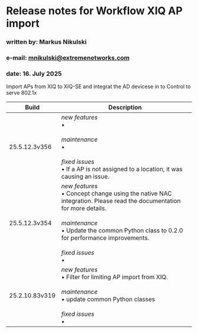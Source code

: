 # Release notes for Workflow **XIQ AP import**
### written by:   Markus Nikulski
### e-mail:       mnikulski@extremenetworks.com
### date:         16. July 2025

Import APs from XIQ to XIQ-SE and integrat the AD devicese in to Control to serve 802.1x

| Build | Description |
| ------------- | ------- |
|25.5.12.3v356|*new features*<br>	• <br><br>*maintenance*<br>	• <br><br>*fixed issues*<br> • If a AP is not assigned to a location, it was causing an issue.|
|25.5.12.3v354|*new features*<br>	• Concept change using the native NAC integration. Please read the documentation for more details.<br><br>*maintenance*<br>	• Update the common Python class to 0.2.0 for performance improvements.<br><br>*fixed issues*<br>	• |
|25.2.10.83v319|*new features*<br>	• Filter for limiting AP import from XIQ.<br><br>*maintenance*<br>	• update common Python classes<br><br>*fixed issues*<br>	• |
